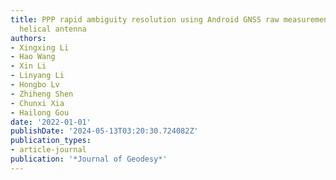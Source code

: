 ```yaml
---
title: PPP rapid ambiguity resolution using Android GNSS raw measurements with a low-cost
  helical antenna
authors:
- Xingxing Li
- Hao Wang
- Xin Li
- Linyang Li
- Hongbo Lv
- Zhiheng Shen
- Chunxi Xia
- Hailong Gou
date: '2022-01-01'
publishDate: '2024-05-13T03:20:30.724082Z'
publication_types:
- article-journal
publication: '*Journal of Geodesy*'
---
```

